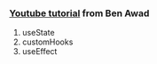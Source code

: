### [Youtube tutorial](https://www.youtube.com/watch?v=f687hBjwFcM&list=WL&index=4&t=2s) from Ben Awad

1. useState
2. customHooks
3. useEffect
